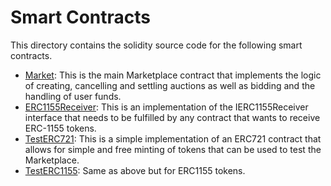 # Smart Contracts
This directory contains the solidity source code for the following smart contracts.

- [Market](Market.sol): This is the main Marketplace contract that implements the logic of creating, cancelling and settling auctions as well as bidding and the handling of user funds.
- [ERC1155Receiver](ERC1155Receiver.sol): This is an implementation of the IERC1155Receiver interface that needs to be fulfilled by any contract that wants to receive ERC-1155 tokens.
- [TestERC721](TestERC721.sol): This is a simple implementation of an ERC721 contract that allows for simple and free minting of tokens that can be used to test the Marketplace.
- [TestERC1155](TestERC1155.sol): Same as above but for ERC1155 tokens.

